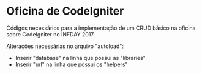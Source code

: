 # Oficina de CodeIgniter
Códigos necessários para a implementação de um CRUD básico na oficina sobre CodeIgniter no INFDAY 2017

Alterações necessárias no arquivo "autoload":
- Inserir "database" na linha que possui as "libraries"
- Inserir "url" na linha que possui os "helpers"

